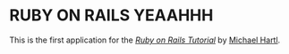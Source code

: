 # RUBY ON RAILS YEAAHHH

This is the first application for the
[*Ruby on Rails Tutorial*](http://railstutorial.org/)
by [Michael Hartl](http://michaelhartl.com/).